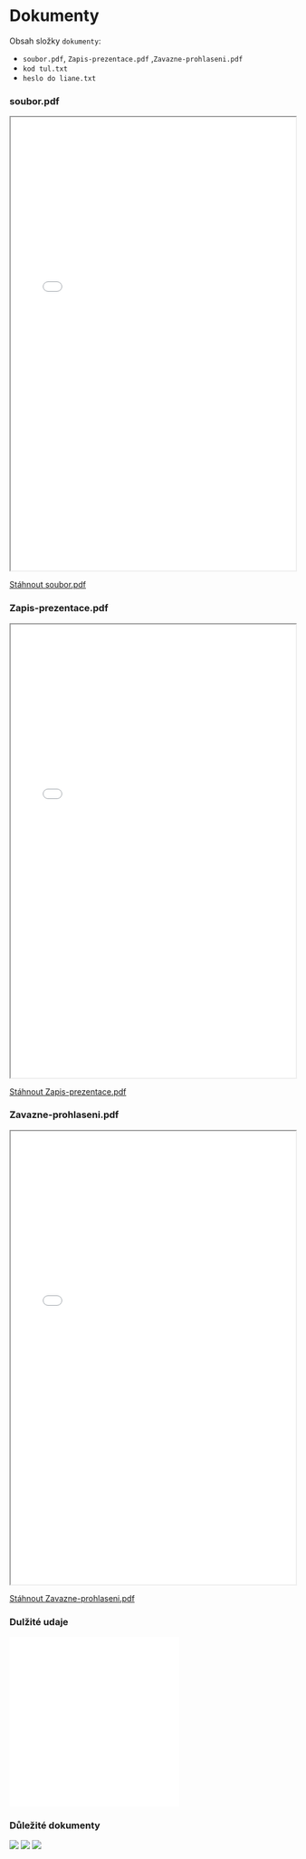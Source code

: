 # Dokumenty

Obsah složky `dokumenty`:

- `soubor.pdf`, `Zapis-prezentace.pdf` ,`Zavazne-prohlaseni.pdf`
- `kod tul.txt`
- `heslo do liane.txt`

### soubor.pdf

<iframe src="soubor.pdf" width="100%" height="800px"></iframe>

[Stáhnout soubor.pdf](soubor.pdf)

### Zapis-prezentace.pdf

<iframe src="Zapis-prezentace.pdf" width="100%" height="800px"></iframe>

[Stáhnout Zapis-prezentace.pdf](Zapis-prezentace.pdf)

### Zavazne-prohlaseni.pdf

<iframe src="Zavazne-prohlaseni.pdf" width="100%" height="800px"></iframe>

[Stáhnout Zavazne-prohlaseni.pdf](Zavazne-prohlaseni.pdf)

### Dulžité udaje 

![](<kod tul.txt>)
![](<heslo do liane.txt>)

### Důležité dokumenty

![](SCAN0195.JPG)
![](SCAN0196.JPG)
![](SCAN0200.JPG)